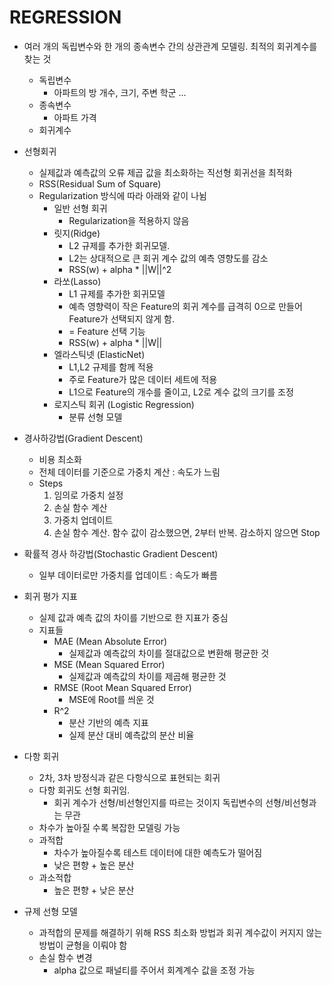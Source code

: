 # REGRESSION

* 여러 개의 독립변수와 한 개의 종속변수 간의 상관관계 모델링. 최적의 회귀계수를 찾는 것
    * 독립변수
        * 아파트의 방 개수, 크기, 주변 학군 ...
    * 종속변수
        * 아파트 가격
    * 회귀계수
    
* 선형회귀
    * 실제값과 예측값의 오류 제곱 값을 최소화하는 직선형 회귀선을 최적화
    * RSS(Residual Sum of Square)
    * Regularization 방식에 따라 아래와 같이 나뉨
        * 일반 선형 회귀
            * Regularization을 적용하지 않음
        * 릿지(Ridge)
            * L2 규제를 추가한 회귀모델.
            * L2는 상대적으로 큰 회귀 계수 값의 예측 영향도를 감소
            * RSS(w) + alpha * ||W||^2
        * 라쏘(Lasso)
            * L1 규제를 추가한 회귀모델
            * 예측 영향력이 작은 Feature의 회귀 계수를 급격히 0으로 만들어 Feature가 선택되지 않게 함.
            * = Feature 선택 기능
            * RSS(w) + alpha * ||W||
        * 엘라스틱넷 (ElasticNet)
            * L1,L2 규제를 함께 적용
            * 주로 Feature가 많은 데이터 세트에 적용
            * L1으로 Feature의 개수를 줄이고, L2로 계수 값의 크기를 조정
        * 로지스틱 회귀 (Logistic Regression)
            * 분류 선형 모델

* 경사하강법(Gradient Descent)
    * 비용 최소화
    * 전체 데이터를 기준으로 가중치 계산 : 속도가 느림
    * Steps
        1. 임의로 가중치 설정
        2. 손실 함수 계산
        3. 가중치 업데이트
        4. 손실 함수 계산. 함수 값이 감소했으면, 2부터 반복. 감소하지 않으면 Stop

* 확률적 경사 하강법(Stochastic Gradient Descent)
    * 일부 데이터로만 가중치를 업데이트 : 속도가 빠름
    
* 회귀 평가 지표
    * 실제 값과 예측 값의 차이를 기반으로 한 지표가 중심
    * 지표들
        * MAE (Mean Absolute Error)
            * 실제값과 예측값의 차이를 절대값으로 변환해 평균한 것
        * MSE (Mean Squared Error)
            * 실제값과 예측값의 차이를 제곱해 평균한 것
        * RMSE (Root Mean Squared Error)
            * MSE에 Root를 씌운 것
        * R^2
            * 분산 기반의 예측 지표
            * 실제 분산 대비 예측값의 분산 비율
            
* 다항 회귀
    * 2차, 3차 방정식과 같은 다항식으로 표현되는 회귀
    * 다항 회귀도 선형 회귀임.
        * 회귀 계수가 선형/비선형인지를 따르는 것이지 독립변수의 선형/비선형과는 무관
    * 차수가 높아질 수록 복잡한 모델링 가능
    * 과적합
        * 차수가 높아질수록 테스트 데이터에 대한 예측도가 떨어짐
        * 낮은 편향 + 높은 분산
    * 과소적합
        * 높은 편향 + 낮은 분산

* 규제 선형 모델
    * 과적합의 문제를 해결하기 위해 RSS 최소화 방법과 회귀 계수값이 커지지 않는 방법이 균형을 이뤄야 함
    * 손실 함수 변경
        * alpha 값으로 패널티를 주어서 회계계수 값을 조정 가능